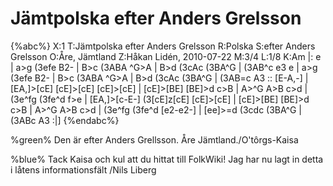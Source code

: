 # Jämtpolska efter Anders Grelsson

{%abc%}
X:1
T:Jämtpolska efter Anders Grelsson
R:Polska
S:efter Anders Grelsson
O:Åre, Jämtland
Z:Håkan Lidén, 2010-07-22
M:3/4
L:1/8
K:Am
|: e | a>g (3efe B2- | B>c (3ABA ^G>A | B>d (3cAc (3BA^G | (3AB^c e3 e | 
a>g (3efe B2- | B>c (3ABA ^G>A | B>d (3cAc (3BA^G | (3AB=c A3 :: [E-A,-] | 
[EA,]>[cE] [cE]>[cE] [cE]>[cE] | [cE]>[BE] [BE]>d c>B | A>^G A>B c>d | (3e^fg (3fe^d f>e | [EA,]>[c-E-] (3[cE]z[cE] [cE]>[cE] | 
[cE]>[BE] [BE]>d c>B | A>^G A>B c>d | (3e^fg (3fe^d [e2-e2-] | [ee]>=d (3cdc (3BA^G | (3ABc A3 :|] 
{%endabc%}

%green% Den är efter Anders Grellsson. Åre Jämtland./O'tôrgs-Kaisa

%blue% Tack Kaisa och kul att du hittat till FolkWiki! Jag har nu lagt in detta i låtens informationsfält /Nils Liberg
